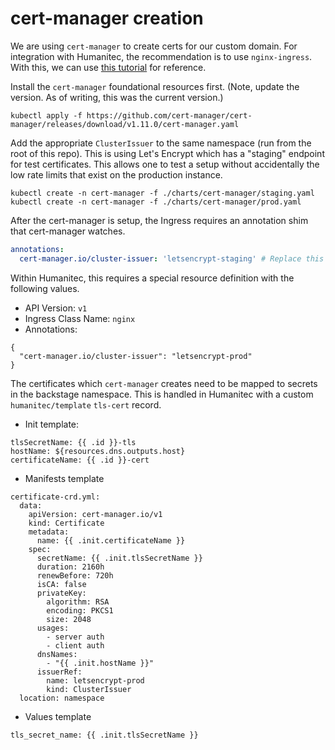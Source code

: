 # cert-manager creation

We are using `cert-manager` to create certs for our custom domain. For integration with Humanitec, the recommendation is to use `nginx-ingress`. With this, we can use [this tutorial](https://cert-manager.io/docs/tutorials/acme/nginx-ingress/) for reference.

Install the `cert-manager` foundational resources first. (Note, update the version. As of writing, this was the current version.)

```
kubectl apply -f https://github.com/cert-manager/cert-manager/releases/download/v1.11.0/cert-manager.yaml
```

Add the appropriate `ClusterIssuer` to the same namespace (run from the root of this repo). This is using Let's Encrypt which has a "staging" endpoint for test certificates. This allows one to test a setup without accidentally the low rate limits that exist on the production instance.

```shell
kubectl create -n cert-manager -f ./charts/cert-manager/staging.yaml
kubectl create -n cert-manager -f ./charts/cert-manager/prod.yaml
```

After the cert-manager is setup, the Ingress requires an annotation shim that cert-manager watches.

```yaml
annotations:
  cert-manager.io/cluster-issuer: 'letsencrypt-staging' # Replace this with a production issuer, `letsencrypt-prod`, once you've tested it
```

Within Humanitec, this requires a special resource definition with the following values.

- API Version: `v1`
- Ingress Class Name: `nginx`
- Annotations:

```
{
  "cert-manager.io/cluster-issuer": "letsencrypt-prod"
}
```

The certificates which `cert-manager` creates need to be mapped to secrets in the backstage namespace. This is handled in Humanitec with a custom `humanitec/template` `tls-cert` record.

- Init template:

```
tlsSecretName: {{ .id }}-tls
hostName: ${resources.dns.outputs.host}
certificateName: {{ .id }}-cert
```

- Manifests template

```
certificate-crd.yml:
  data:
    apiVersion: cert-manager.io/v1
    kind: Certificate
    metadata:
      name: {{ .init.certificateName }}
    spec:
      secretName: {{ .init.tlsSecretName }}
      duration: 2160h
      renewBefore: 720h
      isCA: false
      privateKey:
        algorithm: RSA
        encoding: PKCS1
        size: 2048
      usages:
        - server auth
        - client auth
      dnsNames:
        - "{{ .init.hostName }}"
      issuerRef:
        name: letsencrypt-prod
        kind: ClusterIssuer
  location: namespace
```

- Values template

```
tls_secret_name: {{ .init.tlsSecretName }}
```
